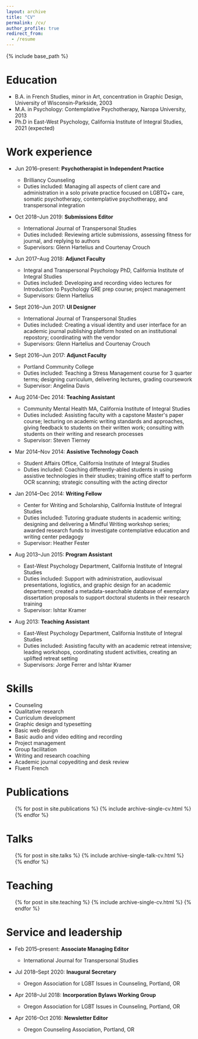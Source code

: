 ```yaml
---
layout: archive
title: "CV"
permalink: /cv/
author_profile: true
redirect_from:
  - /resume
---
```


{% include base_path %}

Education
======
* B.A. in French Studies, minor in Art, concentration in Graphic Design, University of Wisconsin-Parkside, 2003
* M.A. in Psychology: Contemplative Psychotherapy, Naropa University, 2013
* Ph.D in East-West Psychology, California Institute of Integral Studies, 2021 (expected)

Work experience
======
* Jun 2016–present: **Psychotherapist in Independent Practice**
  * Brilliancy Counseling
  * Duties included: Managing all aspects of client care and administration in a solo private practice focused on LGBTQ+ care, somatic psychotherapy, contemplative psychotherapy, and transpersonal integration

* Oct 2018–Jun 2019: **Submissions Editor**
  * International Journal of Transpersonal Studies
  * Duties included: Reviewing article submissions, assessing fitness for journal, and replying to authors
  * Supervisors: Glenn Hartelius and Courtenay Crouch

* Jun 2017–Aug 2018: **Adjunct Faculty**
  * Integral and Transpersonal Psychology PhD, California Institute of Integral Studies
  * Duties included: Developing and recording video lectures for Introduction to Psychology GRE prep course; project management
  * Supervisors: Glenn Hartelius
  
* Sept 2016–Jun 2017: **UI Designer**
  * International Journal of Transpersonal Studies
  * Duties included: Creating a visual identity and user interface for an academic journal publishing platform hosted on an institutional repostory; coordinating with the vendor
  * Supervisors: Glenn Hartelius and Courtenay Crouch

* Sept 2016–Jun 2017: **Adjunct Faculty**
  * Portland Community College
  * Duties included: Teaching a Stress Management course for 3 quarter terms; designing curriculum, delivering lectures, grading coursework
  * Supervisor: Angelina Davis

* Aug 2014-Dec 2014: **Teaching Assistant**
  * Community Mental Health MA, California Institute of Integral Studies
  * Duties included: Assisting faculty with a capstone Master's paper course; lecturing on academic writing standards and approaches, giving feedback to students on their written work; consulting with students on their writing and research processes
  * Supervisor: Steven Tierney
  
* Mar 2014–Nov 2014: **Assistive Technology Coach**
  * Student Affairs Office, California Institute of Integral Studies
  * Duties included: Coaching differently-abled students in using assistive technologies in their studies; training office staff to perform OCR scanning; strategic consulting with the acting director
  
* Jan 2014–Dec 2014: **Writing Fellow**
  * Center for Writing and Scholarship, California Institute of Integral Studies
  * Duties included: Tutoring graduate students in academic writing; designing and delivering a Mindful Writing workshop series; awarded research funds to investigate contemplative education and writing center pedagogy
  * Supervisor: Heather Fester
  
* Aug 2013–Jun 2015: **Program Assistant**
  * East-West Psychology Department, California Institute of Integral Studies
  * Duties included: Support with administration, audiovisual presentations, logistics, and graphic design for an academic department; created a metadata-searchable database of exemplary dissertation proposals to support doctoral students in their research training
  * Supervisor: Ishtar Kramer
  
* Aug 2013: **Teaching Assistant**
  * East-West Psychology Department, California Institute of Integral Studies
  * Duties included: Assisting faculty with an academic retreat intensive; leading workshops, coordinating student activities, creating an uplifted retreat setting
  * Supervisors: Jorge Ferrer and Ishtar Kramer

  
Skills
======
* Counseling
* Qualitative research
* Curriculum development
* Graphic design and typesetting
* Basic web design
* Basic audio and video editing and recording
* Project management
* Group facilitation
* Writing and research coaching
* Academic journal copyediting and desk review
* Fluent French

Publications
======
  <ul>{% for post in site.publications %}
    {% include archive-single-cv.html %}
  {% endfor %}</ul>
  
Talks
======
  <ul>{% for post in site.talks %}
    {% include archive-single-talk-cv.html %}
  {% endfor %}</ul>
  
Teaching
======
  <ul>{% for post in site.teaching %}
    {% include archive-single-cv.html %}
  {% endfor %}</ul>
  
Service and leadership
======
* Feb 2015–present: **Associate Managing Editor**
  * International Journal for Transpersonal Studies

* Jul 2018–Sept 2020: **Inaugural Secretary**
  * Oregon Association for LGBT Issues in Counseling, Portland, OR

* Apr 2018–Jul 2018: **Incorporation Bylaws Working Group**
  * Oregon Association for LGBT Issues in Counseling, Portland, OR
	
* Apr 2016–Oct 2016: **Newsletter Editor**
  * Oregon Counseling Association, Portland, OR